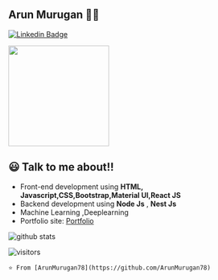 ## Arun Murugan 👨‍💻
[![Linkedin Badge](https://img.shields.io/badge/-Arun_Murugan-blue?style=flat-square&logo=Linkedin&logoColor=white&link=https://www.linkedin.com/in/ArunMurugan78/)](https://www.linkedin.com/in/arun-murugan-50885717a/) 

<img align='center' src='https://user-images.githubusercontent.com/5713670/87202985-820dcb80-c2b6-11ea-9f56-7ec461c497c3.gif' width='200"'>

## 😃 Talk to me about!!

- Front-end development using **HTML, Javascript,CSS,Bootstrap,Material UI,React JS**
- Backend development using **Node Js** , **Nest Js**
- Machine Learning ,Deeplearning
- Portfolio site: [Portfolio](arunmurugan.me)

![github stats](https://github-readme-stats.vercel.app/api?username=ArunMurugan78&show_icons=true)

![visitors](https://visitor-badge.glitch.me/badge?page_id=ArunMurugan78.ArunMurugan78)

```⭐️ From [ArunMurugan78](https://github.com/ArunMurugan78)```
